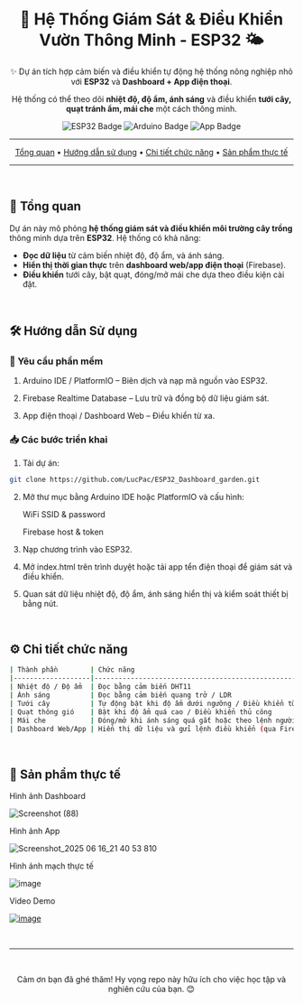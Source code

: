 <div align="center">
  <h1>🌱 Hệ Thống Giám Sát & Điều Khiển Vườn Thông Minh - ESP32 🌤️</h1>
  <p>✨ Dự án tích hợp cảm biến và điều khiển tự động hệ thống nông nghiệp nhỏ với <strong>ESP32</strong> và <strong>Dashboard + App điện thoại</strong>.</p>
  <p>Hệ thống có thể theo dõi <strong>nhiệt độ, độ ẩm, ánh sáng</strong> và điều khiển <strong>tưới cây, quạt tránh ẩm, mái che</strong> một cách thông minh.</p>

  <p>
    <img src="https://img.shields.io/badge/ESP32-Microcontroller-brightgreen?style=for-the-badge&logo=espressif&logoColor=white" alt="ESP32 Badge">
    <img src="https://img.shields.io/badge/Ngôn ngữ-Arduino C++-blue?style=for-the-badge&logo=arduino&logoColor=white" alt="Arduino Badge">
    <img src="https://img.shields.io/badge/Giám sát-App%20điện%20thoại%20+%20Web-orange?style=for-the-badge&logo=firebase&logoColor=white" alt="App Badge">
  </p>

---

  <p>
    <a href="#🚀-tổng-quan">Tổng quan</a> •
    <a href="#🛠️-hướng-dẫn-sử-dụng">Hướng dẫn sử dụng</a> •
    <a href="#⚙️-chi-tiết-chức-năng">Chi tiết chức năng</a> •
    <a href="#🚩-sản-phẩm-thực-tế">Sản phẩm thực tế</a>
  </p>

---
</div>

<br>

## 🚀 Tổng quan

Dự án này mô phỏng **hệ thống giám sát và điều khiển môi trường cây trồng** thông minh dựa trên **ESP32**. Hệ thống có khả năng:

- **Đọc dữ liệu** từ cảm biến nhiệt độ, độ ẩm, và ánh sáng.
- **Hiển thị thời gian thực** trên **dashboard web/app điện thoại** (Firebase).
- **Điều khiển** tưới cây, bật quạt, đóng/mở mái che dựa theo điều kiện cài đặt.

<br>

## 🛠️ Hướng dẫn Sử dụng

### 🔧 Yêu cầu phần mềm
1. Arduino IDE / PlatformIO – Biên dịch và nạp mã nguồn vào ESP32.

2. Firebase Realtime Database – Lưu trữ và đồng bộ dữ liệu giám sát.

3. App điện thoại / Dashboard Web – Điều khiển từ xa.

### 📥 Các bước triển khai
1. Tải dự án:
   
```bash
git clone https://github.com/LucPac/ESP32_Dashboard_garden.git
```
   
2. Mở thư mục bằng Arduino IDE hoặc PlatformIO và cấu hình:

    WiFi SSID & password  
  
    Firebase host & token

3. Nạp chương trình vào ESP32.

4. Mở index.html trên trình duyệt hoặc tải app tển điện thoại để giám sát và điều khiển.

5. Quan sát dữ liệu nhiệt độ, độ ẩm, ánh sáng hiển thị và kiểm soát thiết bị bằng nút.

<br>

## ⚙️ Chi tiết chức năng

```bash
| Thành phần        | Chức năng                                              |
|-------------------|--------------------------------------------------------|
| Nhiệt độ / Độ ẩm  | Đọc bằng cảm biến DHT11                                |
| Ánh sáng          | Đọc bằng cảm biến quang trở / LDR                      |
| Tưới cây          | Tự động bật khi độ ẩm dưới ngưỡng / Điều khiển từ app  |
| Quạt thông gió    | Bật khi độ ẩm quá cao / Điều khiển thủ công            |
| Mái che           | Đóng/mở khi ánh sáng quá gắt hoặc theo lệnh người dùng |
| Dashboard Web/App | Hiển thị dữ liệu và gửi lệnh điều khiển (qua Firebase) |
```

<br>

## 🚩 Sản phẩm thực tế  

Hình ảnh Dashboard

![Screenshot (88)](https://github.com/user-attachments/assets/69fb3322-0883-4147-86d6-2e13d60fea53)

Hình ảnh App

![Screenshot_2025 06 16_21 40 53 810](https://github.com/user-attachments/assets/4e3e2b38-30c4-4426-9b80-3b8a2767c010)

Hình ảnh mạch thực tế

![image](https://github.com/user-attachments/assets/f16a79a2-6e48-48a7-94b4-9fe21af7fad4)


Video Demo

[![image](https://github.com/user-attachments/assets/a3b1c62b-9412-4591-9d95-9bcef3d3614c)](https://www.youtube.com/watch?v=0sz0hhzup2c)

<br>

---

<div align="center">
  <br>
  <p>Cảm ơn bạn đã ghé thăm! Hy vọng repo này hữu ích cho việc học tập và nghiên cứu của bạn. 😊</p>
  </div>
